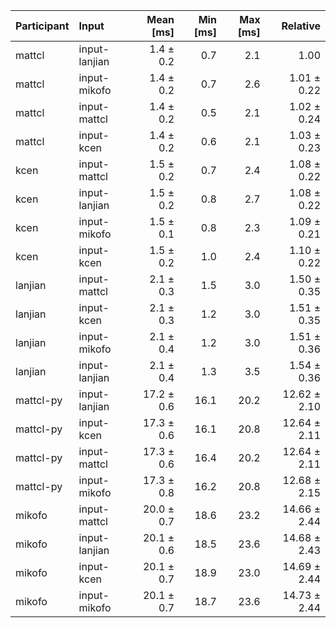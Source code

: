 | Participant | Input | Mean [ms] | Min [ms] | Max [ms] | Relative |
|:---|:---|---:|---:|---:|---:|
| mattcl | input-lanjian | 1.4 ± 0.2 | 0.7 | 2.1 | 1.00 |
| mattcl | input-mikofo | 1.4 ± 0.2 | 0.7 | 2.6 | 1.01 ± 0.22 |
| mattcl | input-mattcl | 1.4 ± 0.2 | 0.5 | 2.1 | 1.02 ± 0.24 |
| mattcl | input-kcen | 1.4 ± 0.2 | 0.6 | 2.1 | 1.03 ± 0.23 |
| kcen | input-mattcl | 1.5 ± 0.2 | 0.7 | 2.4 | 1.08 ± 0.22 |
| kcen | input-lanjian | 1.5 ± 0.2 | 0.8 | 2.7 | 1.08 ± 0.22 |
| kcen | input-mikofo | 1.5 ± 0.1 | 0.8 | 2.3 | 1.09 ± 0.21 |
| kcen | input-kcen | 1.5 ± 0.2 | 1.0 | 2.4 | 1.10 ± 0.22 |
| lanjian | input-mattcl | 2.1 ± 0.3 | 1.5 | 3.0 | 1.50 ± 0.35 |
| lanjian | input-kcen | 2.1 ± 0.3 | 1.2 | 3.0 | 1.51 ± 0.35 |
| lanjian | input-mikofo | 2.1 ± 0.4 | 1.2 | 3.0 | 1.51 ± 0.36 |
| lanjian | input-lanjian | 2.1 ± 0.4 | 1.3 | 3.5 | 1.54 ± 0.36 |
| mattcl-py | input-lanjian | 17.2 ± 0.6 | 16.1 | 20.2 | 12.62 ± 2.10 |
| mattcl-py | input-kcen | 17.3 ± 0.6 | 16.1 | 20.8 | 12.64 ± 2.11 |
| mattcl-py | input-mattcl | 17.3 ± 0.6 | 16.4 | 20.2 | 12.64 ± 2.11 |
| mattcl-py | input-mikofo | 17.3 ± 0.8 | 16.2 | 20.8 | 12.68 ± 2.15 |
| mikofo | input-mattcl | 20.0 ± 0.7 | 18.6 | 23.2 | 14.66 ± 2.44 |
| mikofo | input-lanjian | 20.1 ± 0.6 | 18.5 | 23.6 | 14.68 ± 2.43 |
| mikofo | input-kcen | 20.1 ± 0.7 | 18.9 | 23.0 | 14.69 ± 2.44 |
| mikofo | input-mikofo | 20.1 ± 0.7 | 18.7 | 23.6 | 14.73 ± 2.44 |
